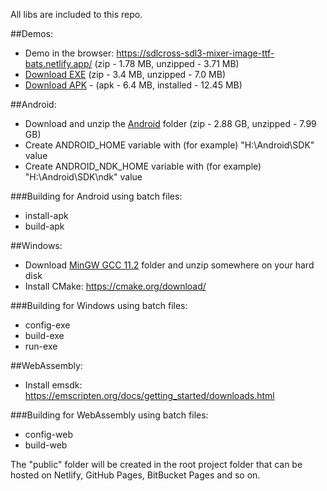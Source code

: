 All libs are included to this repo.

##Demos:

- Demo in the browser: https://sdlcross-sdl3-mixer-image-ttf-bats.netlify.app/ (zip - 1.78 MB, unzipped - 3.71 MB)
- [Download EXE](https://www.dropbox.com/scl/fi/9tz7xza6ztpv21mdaca1w/sdlcross-SDL3-mixer-image-ttf-with-bats-exe.zip?rlkey=2ab5dcbm83xaa14eoxu1gzeuu&st=r1eadwzx&raw=1) (zip - 3.4 MB, unzipped - 7.0 MB)
- [Download APK](https://www.dropbox.com/scl/fi/h6iqy50814a89redd15i3/app-debug.apk?rlkey=7l2eyypanzvenylssrdi85w1e&st=8rhydqb0&raw=1) - (apk - 6.4 MB, installed - 12.45 MB)

##Android:

- Download and unzip the [Android](https://www.mediafire.com/file/zt5n2q5hu70u94g/Android.zip/file) folder (zip - 2.88 GB, unzipped - 7.99 GB)
- Create ANDROID_HOME variable with (for example) "H:\Android\SDK" value
- Create ANDROID_NDK_HOME variable with (for example) "H:\Android\SDK\ndk" value

###Building for Android using batch files:

- install-apk
- build-apk

##Windows:

- Download [MinGW GCC 11.2](https://www.mediafire.com/file/wqf5m5o2wyamjaa/mingw1120_64-571mb.zip/file) folder and unzip somewhere on your hard disk
- Install CMake: https://cmake.org/download/

###Building for Windows using batch files:

- config-exe
- build-exe
- run-exe

##WebAssembly:

- Install emsdk: https://emscripten.org/docs/getting_started/downloads.html

###Building for WebAssembly using batch files:

- config-web
- build-web

The "public" folder will be created in the root project folder that can be hosted on Netlify, GitHub Pages, BitBucket Pages and so on.
